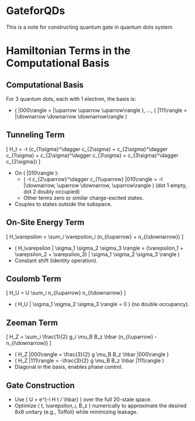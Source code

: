 # GateforQDs
This is a note for constructing quantum gate in quantum dots system

# Hamiltonian Terms in the Computational Basis

## Computational Basis
For 3 quantum dots, each with 1 electron, the basis is:
- \( |000\rangle = |\uparrow \uparrow \uparrow\rangle \), ..., \( |111\rangle = |\downarrow \downarrow \downarrow\rangle \)

## Tunneling Term
\[ H_t = -t (c_{1\sigma}^\dagger c_{2\sigma} + c_{2\sigma}^\dagger c_{1\sigma} + c_{2\sigma}^\dagger c_{3\sigma} + c_{3\sigma}^\dagger c_{2\sigma}) \]
- On \( |010\rangle \):
  - \( -t c_{2\uparrow}^\dagger c_{1\uparrow} |010\rangle = -t |\downarrow, \uparrow \downarrow, \uparrow\rangle \) (dot 1 empty, dot 2 doubly occupied)
  - Other terms zero or similar charge-excited states.
- Couples to states outside the subspace.

## On-Site Energy Term
\[ H_\varepsilon = \sum_i \varepsilon_i (n_{i\uparrow} + n_{i\downarrow}) \]
- \( H_\varepsilon | \sigma_1 \sigma_2 \sigma_3 \rangle = (\varepsilon_1 + \varepsilon_2 + \varepsilon_3) | \sigma_1 \sigma_2 \sigma_3 \rangle \)
- Constant shift (identity operation).

## Coulomb Term
\[ H_U = U \sum_i n_{i\uparrow} n_{i\downarrow} \]
- \( H_U | \sigma_1 \sigma_2 \sigma_3 \rangle = 0 \) (no double occupancy).

## Zeeman Term
\[ H_Z = \sum_i \frac{1}{2} g_i \mu_B B_z \hbar (n_{i\uparrow} - n_{i\downarrow}) \]
- \( H_Z |000\rangle = \frac{3}{2} g \mu_B B_z \hbar |000\rangle \)
- \( H_Z |111\rangle = -\frac{3}{2} g \mu_B B_z \hbar |111\rangle \)
- Diagonal in the basis, enables phase control.

## Gate Construction
- Use \( U = e^{-i H t / \hbar} \) over the full 20-state space.
- Optimize \( t, \varepsilon_i, B_z \) numerically to approximate the desired 8x8 unitary (e.g., Toffoli) while minimizing leakage.
